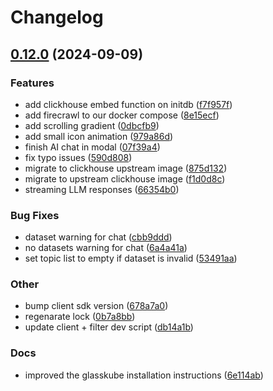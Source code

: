 # Changelog

## [0.12.0](https://github.com/sachinkumar2k/trieve/compare/v0.11.7...v0.12.0) (2024-09-09)


### Features

* add clickhouse embed function on initdb ([f7f957f](https://github.com/sachinkumar2k/trieve/commit/f7f957f263f861f1e30fe0a50ea95388c419da84))
* add firecrawl to our docker compose ([8e15ecf](https://github.com/sachinkumar2k/trieve/commit/8e15ecf1364a020fdf083cbbc0e32732336d4591))
* add scrolling gradient ([0dbcfb9](https://github.com/sachinkumar2k/trieve/commit/0dbcfb99f1132eed7237177cd301fe0e4cdb9e9b))
* add small icon animation ([979a86d](https://github.com/sachinkumar2k/trieve/commit/979a86dff4bcf3535aa23833a5c5092da02222fb))
* finish AI chat in modal ([07f39a4](https://github.com/sachinkumar2k/trieve/commit/07f39a493f38fda3e766fff42bf88741930800ee))
* fix typo issues ([590d808](https://github.com/sachinkumar2k/trieve/commit/590d808b6e3c8262dbe42214bda8f414b38fbe2f))
* migrate to clickhouse upstream image ([875d132](https://github.com/sachinkumar2k/trieve/commit/875d1325d006c8f5dd09cbd065c49ddd4d2018fe))
* migrate to upstream clickhouse image ([f1d0d8c](https://github.com/sachinkumar2k/trieve/commit/f1d0d8c5cf6081453fcce56c9eac9eb02b76cdce))
* streaming LLM responses ([66354b0](https://github.com/sachinkumar2k/trieve/commit/66354b02430783e52e4a800cd7b72f9ddf02ba0e))


### Bug Fixes

* dataset warning for chat ([cbb9ddd](https://github.com/sachinkumar2k/trieve/commit/cbb9ddd78b916e7ebb08c0e122dcc1854d387593))
* no datasets warning for chat ([6a4a41a](https://github.com/sachinkumar2k/trieve/commit/6a4a41a2555917bf2f4a38d8cb6562c34e4f3850))
* set topic list to empty if dataset is invalid ([53491aa](https://github.com/sachinkumar2k/trieve/commit/53491aada52eaeda5aae923d2fd6784f4f69358b))


### Other

* bump client sdk version ([678a7a0](https://github.com/sachinkumar2k/trieve/commit/678a7a02b3ceeb5304f427f282f922d33c6820e5))
* regenarate lock ([0b7a8bb](https://github.com/sachinkumar2k/trieve/commit/0b7a8bb22f1659fca519ac91d5542f387d1e4239))
* update client + filter dev script ([db14a1b](https://github.com/sachinkumar2k/trieve/commit/db14a1baf33e1f4bee26400fab1c895b6fd292d9))


### Docs

* improved the glasskube installation instructions ([6e114ab](https://github.com/sachinkumar2k/trieve/commit/6e114abdca5683440e2834eccacf3f850dff810f))
